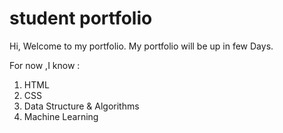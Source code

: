  # student portfolio

Hi, Welcome to my portfolio.
My portfolio will be up in few Days.

For now ,I know :
1. HTML
2. CSS
3. Data Structure & Algorithms
4. Machine Learning 
